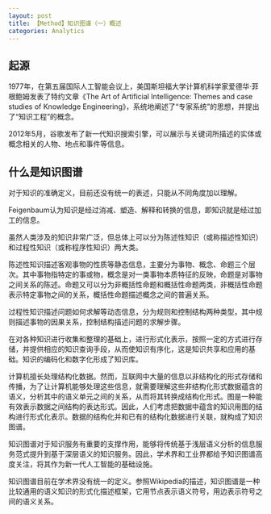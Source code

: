 ```yaml
---
layout: post
title: 【Method】知识图谱（一）概述
categories: Analytics
---
```


## 起源

1977年，在第五届国际人工智能会议上，美国斯坦福大学计算机科学家爱德华·菲根鲍姆发表了特约文章《The Art of Artificial Intelligence: Themes and case studies of Knowledge Engineering》，系统地阐述了“专家系统”的思想，并提出了“知识工程”的概念。

2012年5月，谷歌发布了新一代知识搜索引擎，可以展示与关键词所描述的实体或概念相关的人物、地点和事件等信息。

## 什么是知识图谱

对于知识的准确定义，目前还没有统一的表述，只能从不同角度加以理解。

Feigenbaum认为知识是经过消减、塑造、解释和转换的信息，即知识就是经过加工的信息。

虽然人类涉及的知识非常广泛，但总体上可以分为陈述性知识（或称描述性知识）和过程性知识（或称程序性知识）两大类。

陈述性知识描述客观事物的性质等静态信息，主要分为事物、概念、命题三个层次。其中事物指特定的事或物，概念是对一类事物本质特征的反映，命题是对事物之间关系的陈述。命题又可以分为非概括性命题和概括性命题两类，非概括性命题表示特定事物之间的关系，概括性命题描述概念之间的普遍关系。

过程性知识描述问题如何求解等动态信息，分为规则和控制结构两种类型，其中规则描述事物的因果关系，控制结构描述问题的求解步骤。

在对各种知识进行收集和整理的基础上，进行形式化表示，按照一定的方式进行存储，并提供相应的知识查询手段，从而使知识有序化，这是知识共享和应用的基础。知识的编码化和数字化形成了知识库。

计算机擅长处理结构化数据。然而，互联网中大量的信息以非结构化的形式存储和传播，为了让计算机能够处理这些信息，就需要理解这些非结构化形式数据蕴含的语义，分析其中的语义单元之间的关系，从而将其转换成结构化形式。图是一种能有效表示数据之间结构的表达形式。因此，人们考虑把数据中蕴含的知识用图的结构进行形式化表示。数据的结构化并和已有的结构化数据进行关联，就构成了知识图谱。

知识图谱对于知识服务有重要的支撑作用，能够将传统基于浅层语义分析的信息服务范式提升到基于深层语义的知识服务。因此，学术界和工业界都给予知识图谱高度关注，将其作为新一代人工智能的基础设施。

知识图谱目前在学术界没有统一的定义。参照Wikipedia的描述，知识图谱是一种比较通用的语义知识的形式化描述框架，它用节点表示语义符号，用边表示符号之间的语义关系。